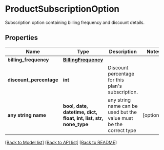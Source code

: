 # ProductSubscriptionOption

Subscription option containing billing frequency and discount details.

## Properties
Name | Type | Description | Notes
------------ | ------------- | ------------- | -------------
**billing_frequency** | [**BillingFrequency**](BillingFrequency.md) |  | 
**discount_percentage** | **int** | Discount percentage for this plan&#39;s subscription. | 
**any string name** | **bool, date, datetime, dict, float, int, list, str, none_type** | any string name can be used but the value must be the correct type | [optional]

[[Back to Model list]](../README.md#documentation-for-models) [[Back to API list]](../README.md#documentation-for-api-endpoints) [[Back to README]](../README.md)


